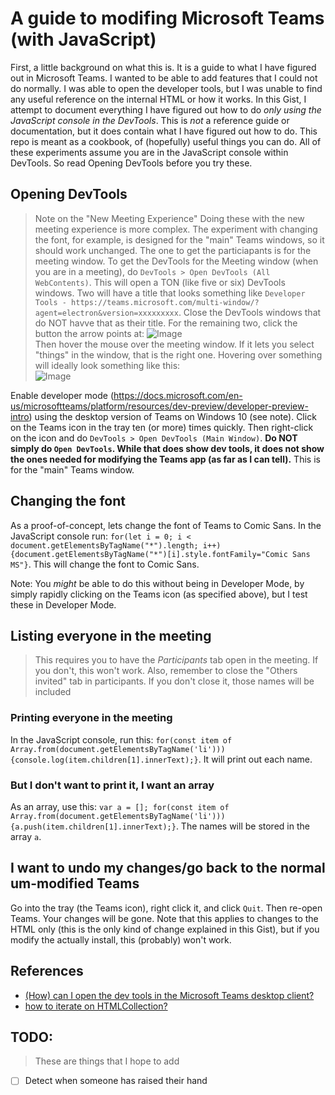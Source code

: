 # A guide to modifing Microsoft Teams (with JavaScript)

First, a little background on what this is. It is a guide to what I have figured out in Microsoft Teams. I wanted to be able to add features that I could not do normally. I was able to open the developer tools, but I was unable to find any useful reference on the internal HTML or how it works. In this Gist, I attempt to document everything I have figured out how to do _only using the JavaScript console in the DevTools_. This is _not_ a reference guide or documentation, but it does contain what I have figured out how to do. This repo is meant as a cookbook, of (hopefully) useful things you can do. All of these experiments assume you are in the JavaScript console within DevTools. So read Opening DevTools before you try these.

## Opening DevTools

> Note on the "New Meeting Experience"
> Doing these with the new meeting experience is more complex. The experiment with changing the font, for example, is designed for the "main" Teams windows, so it should work unchanged. The one to get the particiapants is for the meeting window. To get the DevTools for the Meeting window (when you are in a meeting), do `DevTools > Open DevTools (All WebContents)`. This will open a TON (like five or six) DevTools windows. Two will have a title that looks something like `Developer Tools - https://teams.microsoft.com/multi-window/?agent=electron&version=xxxxxxxxx`. Close the DevTools windows that do NOT havve that as their title. For the remaining two, click the button the arrow points at: ![Image](http://web.archive.org/web/20201110192922if_/https://api.groupdocs.app/viewer/v1/page?FileName=Screenshot+2020-11-10+112731.png&FolderName=f211b2ab-ff18-4523-93df-3e09aaebb5ad&PageNumber=1)<br>Then hover the mouse over the meeting window. If it lets you select "things" in the window, that is the right one. Hovering over something will ideally look something like this:<br>![Image](http://web.archive.org/web/20201110194143if_/https://i.ibb.co/JrDrJk3/Screenshot-20a20-11-10-114100.png)

Enable developer mode (https://docs.microsoft.com/en-us/microsoftteams/platform/resources/dev-preview/developer-preview-intro) using the desktop version of Teams on Windows 10 (see note). Click on the Teams icon in the tray ten (or more) times quickly. Then right-click on the icon and do `DevTools > Open DevTools (Main Window)`. __Do NOT simply do `Open DevTools`. While that does show dev tools, it does not show the ones needed for modifying the Teams app (as far as I can tell).__  This is for the "main" Teams window.
## Changing the font
As a proof-of-concept, lets change the font of Teams to Comic Sans. In the JavaScript console run: `for(let i = 0; i < document.getElementsByTagName("*").length; i++) {document.getElementsByTagName("*")[i].style.fontFamily="Comic Sans MS"}`. This will change the font to Comic Sans.

Note: You _might_ be able to do this without being in Developer Mode, by simply rapidly clicking on the Teams icon (as specified above), but I test these in Developer Mode.

## Listing everyone in the meeting
> This requires you to have the _Participants_ tab open in the meeting. If you don't, this won't work. Also, remember to close the "Others invited" tab in participants. If you don't close it, those names will be included

### Printing everyone in the meeting

In the JavaScript console, run this: `for(const item of Array.from(document.getElementsByTagName('li'))){console.log(item.children[1].innerText);}`. It will print out each name.

### But I don't want to print it, I want an array

As an array, use this: `var a = []; for(const item of Array.from(document.getElementsByTagName('li'))){a.push(item.children[1].innerText);}`. The names will be stored in the array `a`.

## I want to undo my changes/go back to the normal um-modified Teams

Go into the tray (the Teams icon), right click it, and click `Quit`. Then re-open Teams. Your changes will be gone. Note that this applies to changes to the HTML only (this is the only kind of change explained in this Gist), but if you modify the actually install, this (probably) won't work.

## References
- [(How) can I open the dev tools in the Microsoft Teams desktop client?](https://stackoverflow.com/a/59403509)
- [how to iterate on HTMLCollection?](https://stackoverflow.com/a/4995628)

## TODO:
> These are things that I hope to add
- [ ] Detect when someone has raised their hand
